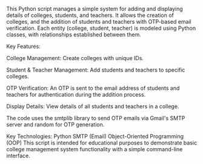 This Python script manages a simple system for adding and displaying details of colleges, students, and teachers. It allows the creation of colleges, and the addition of students and teachers with OTP-based email verification. Each entity (college, student, teacher) is modeled using Python classes, with relationships established between them.

Key Features:

College Management: Create colleges with unique IDs.

Student & Teacher Management: Add students and teachers to specific colleges.

OTP Verification: An OTP is sent to the email address of students and teachers for authentication during the addition process.

Display Details: View details of all students and teachers in a college.

The code uses the smtplib library to send OTP emails via Gmail's SMTP server and random for OTP generation.

Key Technologies:
Python
SMTP (Email)
Object-Oriented Programming (OOP)
This script is intended for educational purposes to demonstrate basic college management system functionality with a simple command-line interface.
